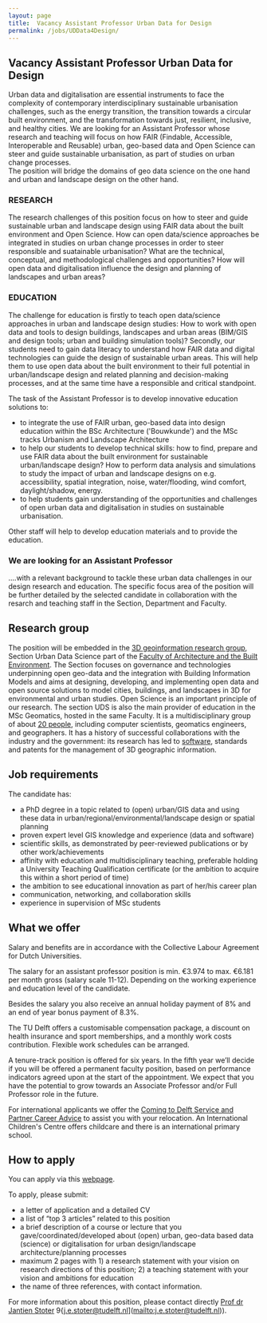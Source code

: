 ```yaml
---
layout: page
title:  Vacancy Assistant Professor Urban Data for Design
permalink: /jobs/UDData4Design/
---
```



## Vacancy Assistant Professor Urban Data for Design


Urban data and digitalisation are essential instruments to face the complexity of contemporary interdisciplinary sustainable urbanisation challenges, such as the energy transition, the transition towards a circular built environment, and the transformation towards just, resilient, inclusive, and healthy cities. 
We are looking for an Assistant Professor whose research and teaching will focus on how FAIR (Findable, Accessible, Interoperable and Reusable) urban, geo-based data and Open Science can steer and guide sustainable urbanisation, as part of studies on urban change processes.  
The position will bridge the domains of geo data science on the one hand and urban and landscape design on the other hand.

### RESEARCH
The research challenges of this position focus on how to steer and guide sustainable urban and landscape design using FAIR data about the built environment and Open Science. 
How can open data/science approaches be integrated in studies on urban change processes in order to steer responsible and suatainable urbanisation? What are the technical, conceptual, and methodological challenges and opportunities?
How will open data and digitalisation influence the design and planning of landscapes and urban areas?

### EDUCATION
The challenge for education is firstly to teach open data/science approaches in urban and landscape design studies: 
How to work with open data and tools to design buildings, landscapes and urban areas (BIM/GIS and design tools; urban and building simulation tools)?
Secondly, our students need to gain data literacy to understand how FAIR data and digital technologies can guide the design of sustainable urban areas.
This will help them to use open data about the built environment to their full potential in urban/landscape design and related planning and decision-making processes, and at the same time have a responsible and critical standpoint.

The task of the Assistant Professor is to develop innovative education solutions to:
- to integrate the use of FAIR urban, geo-based data into design education within the BSc Architecture ('Bouwkunde') and the MSc tracks Urbanism and Landscape Architecture
- to help our students to develop technical skills: how to find, prepare and use FAIR data about the built environment for sustainable urban/landscape design? How to perform data analysis and simulations to study the impact of urban and landscape designs on e.g. accessibility, spatial integration, noise, water/flooding, wind comfort, daylight/shadow, energy.
- to help students gain understanding of the opportunities and challenges of open urban data and digitalisation in studies on sustainable urbanisation.

Other staff will help to develop education materials and to provide the education.

### We are looking for an Assistant Professor 
....with a relevant background to tackle these urban data challenges in our design research and education. 
The specific focus area of the position will be further detailed by the selected candidate in collaboration with the resarch and teaching staff in the Section, Department and Faculty.


## Research group

The position will be embedded in the [3D geoinformation research group](https://3d.bk.tudelft.nl), Section Urban Data Science part of the [Faculty of Architecture and the Built Environment](https://www.tudelft.nl/en/architecture-and-the-built-environment).
The Section focuses on governance and technologies underpinning open geo-data and the integration with Building Information Models and aims at designing, developing, and implementing open data and open source solutions to model cities, buildings, and landscapes in 3D for environmental and urban studies. Open Science is an important principle of our research.
The section UDS is also the main provider of education in the MSc Geomatics, hosted in the same Faculty. 
It is a multidisciplinary group of about [20 people](https://3d.bk.tudelft.nl/about/#people), including computer scientists, geomatics engineers, and geographers.
It has a history of successful collaborations with the industry and the government: its research has led to [software](https://github.com/tudelft3d), standards and patents for the management of 3D geographic information.


## Job requirements
The candidate has:
- a PhD degree in a topic related to (open) urban/GIS data and using these data in urban/regional/environmental/landscape design or spatial planning
- proven expert level GIS knowledge and experience (data and software)
- scientific skills, as demonstrated by peer-reviewed publications or by other work/achievements
- affinity with education and multidisciplinary teaching, preferable holding a University Teaching Qualification certificate (or the ambition to acquire this within a short period of time)
- the ambition to see educational innovation as part of her/his career plan
- communication, networking, and collaboration skills
- experience in supervision of MSc students

## What we offer
Salary and benefits are in accordance with the Collective Labour Agreement for Dutch Universities. 

The salary for an assistant professor position is min. €3.974 to max. €6.181 per month gross (salary scale 11-12). 
Depending on the working experience and education level of the candidate. 

Besides the salary you also receive an annual holiday payment of 8% and an end of year bonus payment of 8.3%.

The TU Delft offers a customisable compensation package, a discount on health insurance and sport memberships, and a monthly work costs contribution. Flexible work schedules can be arranged.

A tenure-track position is offered for six years. In the fifth year we’ll decide if you will be offered a permanent faculty position, based on performance indicators agreed upon at the start of the appointment. We expect that you have the potential to grow towards an Associate Professor and/or Full Professor role in the future.

For international applicants we offer the [Coming to Delft Service and Partner Career Advice](https://www.tudelft.nl/over-tu-delft/werken-bij-tu-delft/nederland-tu-delft/support-for-international-employees) to assist you with your relocation. 
An International Children's Centre offers childcare and there is an international primary school.

## How to apply

<!-- <div class="alert alert-info" role="alert">
Deadline to apply is 9th of October 2022.
</div> -->

You can apply via this [webpage](https://www.tudelft.nl/over-tu-delft/werken-bij-tu-delft/vacatures/details?jobId=8326&jobTitle=Assistant%20Professor%20Urban%20data%20for%20design).

To apply, please submit:
- a letter of application and a detailed CV
- a list of “top 3 articles” related to this position
- a brief description of a course or lecture that you gave/coordinated/developed about (open) urban, geo-data based data (science) or digitalisation for urban design/landscape architecture/planning processes
- maximum 2 pages with 1) a research statement with your vision on research directions of this position; 2) a teaching statement with your vision and ambitions for education
- the name of three references, with contact information.

For more information about this position, please contact directly [Prof dr Jantien Stoter](https://3d.bk.tudelft.nl/jstoter) 9{j.e.stoter@tudelft.nl](<mailto:j.e.stoter@tudelft.nl>)).


